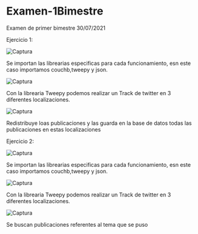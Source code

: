 # Examen-1Bimestre
Examen de primer bimestre 30/07/2021

Ejercicio 1:

![Captura](https://user-images.githubusercontent.com/85882973/127724463-e7f360e3-74aa-4def-b24d-490e4e7758fa.PNG)

Se importan las librearias especificas para cada funcionamiento, esn este caso importamos couchb,tweepy y json.

![Captura](https://user-images.githubusercontent.com/85882973/127724503-7a24a86b-f9a6-4669-83f4-c876379fa067.PNG)

Con la librearia Tweepy podemos realizar un Track de twitter en 3 diferentes localizaciones.

![Captura](https://user-images.githubusercontent.com/85882973/127724530-a776cd6e-cb19-4e8e-a913-f55a79e2d84c.PNG)

Redistribuye loas publicaciones y las guarda en la base de datos todas las publicaciones en estas localizaciones

Ejercicio 2:

![Captura](https://user-images.githubusercontent.com/85882973/127724463-e7f360e3-74aa-4def-b24d-490e4e7758fa.PNG)

Se importan las librearias especificas para cada funcionamiento, esn este caso importamos couchb,tweepy y json.

![Captura](https://user-images.githubusercontent.com/85882973/127724503-7a24a86b-f9a6-4669-83f4-c876379fa067.PNG)

Con la librearia Tweepy podemos realizar un Track de twitter en 3 diferentes localizaciones.

![Captura](https://user-images.githubusercontent.com/85882973/127724576-48cff2b2-045f-4659-a44d-9b0eb612b6e4.PNG)

Se buscan publicaciones referentes al tema que se puso
